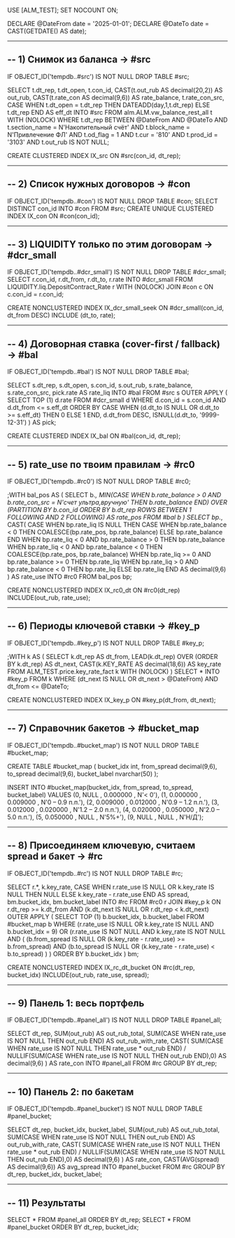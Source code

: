 USE [ALM_TEST];
SET NOCOUNT ON;

DECLARE @DateFrom date = '2025-01-01';
DECLARE @DateTo   date = CAST(GETDATE() AS date);

------------------------------------------------------------
-- 1) Снимок из баланса → #src
------------------------------------------------------------
IF OBJECT_ID('tempdb..#src') IS NOT NULL DROP TABLE #src;

SELECT
    t.dt_rep,
    t.dt_open,
    t.con_id,
    CAST(t.out_rub  AS decimal(20,2)) AS out_rub,
    CAST(t.rate_con AS decimal(9,6))  AS rate_balance,
    t.rate_con_src,
    CASE WHEN t.dt_open = t.dt_rep THEN DATEADD(day,1,t.dt_rep) ELSE t.dt_rep END AS eff_dt
INTO #src
FROM alm.ALM.vw_balance_rest_all t WITH (NOLOCK)
WHERE t.dt_rep BETWEEN @DateFrom AND @DateTo
  AND t.section_name = N'Накопительный счёт'
  AND t.block_name   = N'Привлечение ФЛ'
  AND t.od_flag      = 1
  AND t.cur          = '810'
  AND t.prod_id      = '3103'
  AND t.out_rub IS NOT NULL;

CREATE CLUSTERED INDEX IX_src ON #src(con_id, dt_rep);

------------------------------------------------------------
-- 2) Список нужных договоров → #con
------------------------------------------------------------
IF OBJECT_ID('tempdb..#con') IS NOT NULL DROP TABLE #con;
SELECT DISTINCT con_id INTO #con FROM #src;
CREATE UNIQUE CLUSTERED INDEX IX_con ON #con(con_id);

------------------------------------------------------------
-- 3) LIQUIDITY только по этим договорам → #dcr_small
------------------------------------------------------------
IF OBJECT_ID('tempdb..#dcr_small') IS NOT NULL DROP TABLE #dcr_small;
SELECT r.con_id, r.dt_from, r.dt_to, r.rate
INTO #dcr_small
FROM LIQUIDITY.liq.DepositContract_Rate r WITH (NOLOCK)
JOIN #con c ON c.con_id = r.con_id;

CREATE NONCLUSTERED INDEX IX_dcr_small_seek
ON #dcr_small(con_id, dt_from DESC) INCLUDE (dt_to, rate);

------------------------------------------------------------
-- 4) Договорная ставка (cover-first / fallback) → #bal
------------------------------------------------------------
IF OBJECT_ID('tempdb..#bal') IS NOT NULL DROP TABLE #bal;

SELECT
    s.dt_rep, s.dt_open, s.con_id, s.out_rub, s.rate_balance, s.rate_con_src,
    pick.rate AS rate_liq
INTO #bal
FROM #src s
OUTER APPLY (
    SELECT TOP (1) d.rate
    FROM #dcr_small d
    WHERE d.con_id = s.con_id
      AND d.dt_from <= s.eff_dt
    ORDER BY
      CASE WHEN (d.dt_to IS NULL OR d.dt_to >= s.eff_dt) THEN 0 ELSE 1 END,
      d.dt_from DESC,
      ISNULL(d.dt_to, '9999-12-31')
) AS pick;

CREATE CLUSTERED INDEX IX_bal ON #bal(con_id, dt_rep);

------------------------------------------------------------
-- 5) rate_use по твоим правилам → #rc0
------------------------------------------------------------
IF OBJECT_ID('tempdb..#rc0') IS NOT NULL DROP TABLE #rc0;

;WITH bal_pos AS (
    SELECT  b.*,
            MIN(CASE WHEN b.rate_balance > 0
                      AND b.rate_con_src = N'счет ультра,вручную'
                     THEN b.rate_balance END)
                OVER (PARTITION BY b.con_id
                      ORDER BY b.dt_rep
                      ROWS BETWEEN 1 FOLLOWING AND 2 FOLLOWING) AS rate_pos
    FROM #bal b
)
SELECT
    bp.*,
    CAST(
        CASE
          WHEN bp.rate_liq IS NULL THEN
               CASE WHEN bp.rate_balance < 0
                        THEN COALESCE(bp.rate_pos, bp.rate_balance)
                    ELSE bp.rate_balance
               END
          WHEN bp.rate_liq < 0  AND bp.rate_balance > 0 THEN bp.rate_balance
          WHEN bp.rate_liq < 0  AND bp.rate_balance < 0 THEN COALESCE(bp.rate_pos, bp.rate_balance)
          WHEN bp.rate_liq >= 0 AND bp.rate_balance >= 0 THEN bp.rate_liq
          WHEN bp.rate_liq > 0  AND bp.rate_balance  < 0 THEN bp.rate_liq
          ELSE bp.rate_liq
        END AS decimal(9,6)
    ) AS rate_use
INTO #rc0
FROM bal_pos bp;

CREATE NONCLUSTERED INDEX IX_rc0_dt ON #rc0(dt_rep) INCLUDE(out_rub, rate_use);

------------------------------------------------------------
-- 6) Периоды ключевой ставки → #key_p
------------------------------------------------------------
IF OBJECT_ID('tempdb..#key_p') IS NOT NULL DROP TABLE #key_p;

;WITH k AS (
    SELECT
        k.dt_rep                                AS dt_from,
        LEAD(k.dt_rep) OVER (ORDER BY k.dt_rep) AS dt_next,
        CAST(k.KEY_RATE AS decimal(18,6))       AS key_rate
    FROM ALM_TEST.price.key_rate_fact k WITH (NOLOCK)
)
SELECT *
INTO #key_p
FROM k
WHERE (dt_next IS NULL OR dt_next > @DateFrom) AND dt_from <= @DateTo;

CREATE NONCLUSTERED INDEX IX_key_p ON #key_p(dt_from, dt_next);

------------------------------------------------------------
-- 7) Справочник бакетов → #bucket_map
------------------------------------------------------------
IF OBJECT_ID('tempdb..#bucket_map') IS NOT NULL DROP TABLE #bucket_map;

CREATE TABLE #bucket_map (
    bucket_idx int,
    from_spread decimal(9,6),
    to_spread decimal(9,6),
    bucket_label nvarchar(50)
);

INSERT INTO #bucket_map(bucket_idx, from_spread, to_spread, bucket_label) VALUES
 (0, NULL      , 0.000000 , N'< 0'),
 (1, 0.000000  , 0.009000 , N'0 – 0.9 п.п.'),
 (2, 0.009000  , 0.012000 , N'0.9 – 1.2 п.п.'),
 (3, 0.012000  , 0.020000 , N'1.2 – 2.0 п.п.'),
 (4, 0.020000  , 0.050000 , N'2.0 – 5.0 п.п.'),
 (5, 0.050000  , NULL     , N'5%+'),
 (9, NULL      , NULL     , N'Н/Д');

------------------------------------------------------------
-- 8) Присоединяем ключевую, считаем spread и бакет → #rc
------------------------------------------------------------
IF OBJECT_ID('tempdb..#rc') IS NOT NULL DROP TABLE #rc;

SELECT
    r.*,
    k.key_rate,
    CASE
      WHEN r.rate_use IS NULL OR k.key_rate IS NULL THEN NULL
      ELSE k.key_rate - r.rate_use
    END AS spread,
    bm.bucket_idx,
    bm.bucket_label
INTO #rc
FROM #rc0 r
JOIN #key_p k
  ON r.dt_rep >= k.dt_from
 AND (k.dt_next IS NULL OR r.dt_rep < k.dt_next)
OUTER APPLY (
    SELECT TOP (1) b.bucket_idx, b.bucket_label
    FROM #bucket_map b
    WHERE
        (r.rate_use IS NULL OR k.key_rate IS NULL AND b.bucket_idx = 9)
     OR (r.rate_use IS NOT NULL AND k.key_rate IS NOT NULL
         AND (
              (b.from_spread IS NULL OR (k.key_rate - r.rate_use) >= b.from_spread)
          AND (b.to_spread   IS NULL OR (k.key_rate - r.rate_use) <  b.to_spread)
         )
        )
    ORDER BY b.bucket_idx
) bm;

CREATE NONCLUSTERED INDEX IX_rc_dt_bucket ON #rc(dt_rep, bucket_idx) INCLUDE(out_rub, rate_use, spread);

------------------------------------------------------------
-- 9) Панель 1: весь портфель
------------------------------------------------------------
IF OBJECT_ID('tempdb..#panel_all') IS NOT NULL DROP TABLE #panel_all;

SELECT
    dt_rep,
    SUM(out_rub) AS out_rub_total,
    SUM(CASE WHEN rate_use IS NOT NULL THEN out_rub END) AS out_rub_with_rate,
    CAST(
      SUM(CASE WHEN rate_use IS NOT NULL THEN rate_use * out_rub END)
      / NULLIF(SUM(CASE WHEN rate_use IS NOT NULL THEN out_rub END),0)
      AS decimal(9,6)
    ) AS rate_con
INTO #panel_all
FROM #rc
GROUP BY dt_rep;

------------------------------------------------------------
-- 10) Панель 2: по бакетам
------------------------------------------------------------
IF OBJECT_ID('tempdb..#panel_bucket') IS NOT NULL DROP TABLE #panel_bucket;

SELECT
    dt_rep,
    bucket_idx,
    bucket_label,
    SUM(out_rub) AS out_rub_total,
    SUM(CASE WHEN rate_use IS NOT NULL THEN out_rub END) AS out_rub_with_rate,
    CAST(
      SUM(CASE WHEN rate_use IS NOT NULL THEN rate_use * out_rub END)
      / NULLIF(SUM(CASE WHEN rate_use IS NOT NULL THEN out_rub END),0)
      AS decimal(9,6)
    ) AS rate_con,
    CAST(AVG(spread) AS decimal(9,6)) AS avg_spread
INTO #panel_bucket
FROM #rc
GROUP BY dt_rep, bucket_idx, bucket_label;

------------------------------------------------------------
-- 11) Результаты
------------------------------------------------------------
SELECT * FROM #panel_all ORDER BY dt_rep;
SELECT * FROM #panel_bucket ORDER BY dt_rep, bucket_idx;
